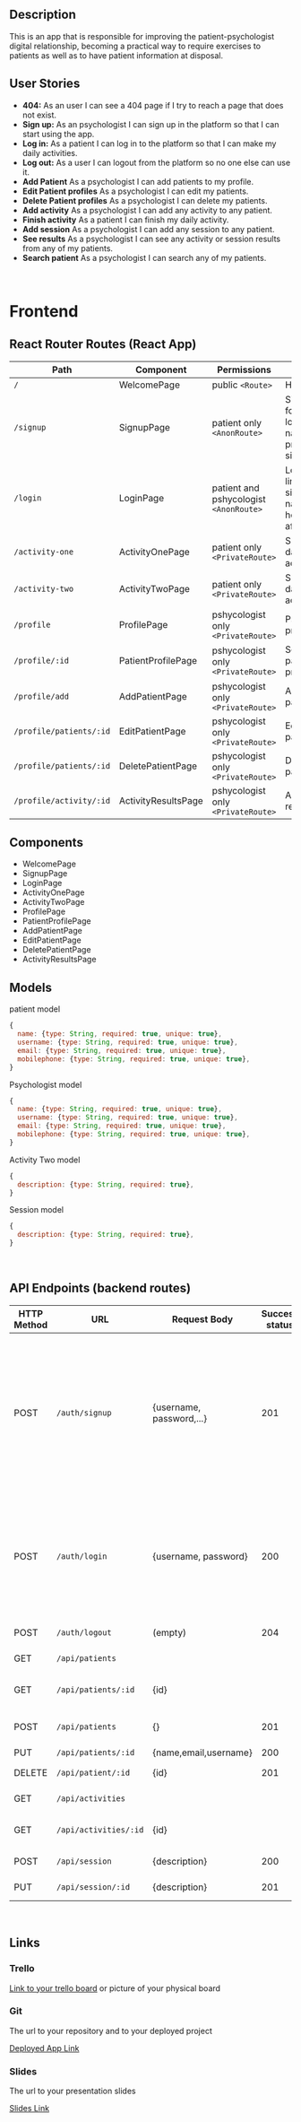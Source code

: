 ## Description

This is an app that is responsible for improving the patient-psychologist digital relationship, becoming a practical way to require exercises to patients as well as to have patient information at disposal.

## User Stories

-  **404:** As an user I can see a 404 page if I try to reach a page that does not exist.
-  **Sign up:** As an psychologist I can sign up in the platform so that I can start using the app.
-  **Log in:** As a patient I can log in to the platform so that I can make my daily activities.
-  **Log out:** As a user I can logout from the platform so no one else can use it.
-  **Add Patient** As a psychologist I can add patients to my profile.
-  **Edit Patient profiles** As a psychologist I can edit my patients.
-  **Delete Patient profiles** As a psychologist I can delete my patients.
-  **Add activity** As a psychologist I can add any activity to any patient.
-  **Finish activity** As a patient I can finish my daily activity.
-  **Add session** As a psychologist I can add any session to any patient.
-  **See results** As a psychologist I can see any activity or session results from any of my patients.
-  **Search patient** As a psychologist I can search any of my patients.

<br>


# Frontend

## React Router Routes (React App)
| Path                      | Component            | Permissions                 | Behavior                                                     |
| ------------------------- | -------------------- | --------------------------- | ------------------------------------------------------------ |
| `/`                       | WelcomePage          | public `<Route>`            | Home page                                                    |
| `/signup`                 | SignupPage           | patient only  `<AnonRoute>`    | Signup form, link to login, navigate to profile after signup |
| `/login`                  | LoginPage            | patient and pshycologist `<AnonRoute>`     | Login form, link to signup, navigate to homepage after login |
| `/activity-one`           | ActivityOnePage   | patient only `<PrivateRoute>`  | Shows the daily activity.                             |
| `/activity-two`        | ActivityTwoPage   | patient only `<PrivateRoute>`  | Shows the daily activity.                                           |
| `/profile`        | ProfilePage | pshycologist only `<PrivateRoute>`  | Pshycologist profile                           |
| `/profile/:id`         | PatientProfilePage                  | pshycologist only `<PrivateRoute>`  | See the patient's profile                                   
| `/profile/add`     | AddPatientPage      | pshycologist only  `<PrivateRoute>` | Add a patient                              |
| `/profile/patients/:id` | EditPatientPage      | pshycologist only `<PrivateRoute>`  | Edit a patient                               |
| `/profile/patients/:id` | DeletePatientPage      | pshycologist only `<PrivateRoute>`  | Delete a patient                           |       
| `/profile/activity/:id` | ActivityResultsPage      | pshycologist only `<PrivateRoute>`  | Activity results page                               | 

## Components

- WelcomePage
- SignupPage
- LoginPage
- ActivityOnePage
- ActivityTwoPage
- ProfilePage
- PatientProfilePage
- AddPatientPage
- EditPatientPage
- DeletePatientPage
- ActivityResultsPage

## Models

patient model

```javascript
{
  name: {type: String, required: true, unique: true},
  username: {type: String, required: true, unique: true},
  email: {type: String, required: true, unique: true},
  mobilephone: {type: String, required: true, unique: true},
}
```

Psychologist model

```javascript
{
  name: {type: String, required: true, unique: true},
  username: {type: String, required: true, unique: true},
  email: {type: String, required: true, unique: true},
  mobilephone: {type: String, required: true, unique: true},
}
```
Activity Two model

```javascript
{
  description: {type: String, required: true},
}
```

Session model

```javascript
{
  description: {type: String, required: true},
}
```

<br>

## API Endpoints (backend routes)

| HTTP Method | URL                         | Request Body                 | Success status | Error Status | Description                                                  |
| ----------- | --------------------------- | ---------------------------- | -------------- | ------------ | ------------------------------------------------------------ |
| POST        | `/auth/signup`                | {username, password,...}      | 201            | 404          | Checks if fields not empty (422) and user not exists (409), then create user with encrypted password, and store user in session |
| POST        | `/auth/login`                 | {username, password}         | 200            | 401          | Checks if fields not empty (422), if user exists (404), and if password matches (404), then stores user in session |
| POST        | `/auth/logout`                | (empty)                      | 204            | 400          | Logs out the user                                            |
| GET         | `/api/patients`                |                              |                | 400          | Show all patients                                         |
| GET         | `/api/patients/:id`            | {id}                         |                |              | Show specific patient                                     |
| POST        | `/api/patients` | {}                           | 201            | 400          | Create and save a new patient                             |
| PUT         | `/api/patients/:id`       | {name,email,username}           | 200            | 400          | edit patient                                              |
| DELETE      | `/api/patient/:id`     | {id}                         | 201            | 400          | delete patient                                            |
| GET         | `/api/activities`                    |                              |                | 400          | show activities                                                 |
| GET         | `/api/activities/:id`                | {id}                         |                |              | show specific activity                                         |
| POST        | `/api/session`         | {description}      | 200            | 404          | add session                                                   |
| PUT         | `/api/session/:id`           | {description}                   | 201            | 400          | view session                   |


<br>

## Links

### Trello

[Link to your trello board](https://trello.com/b/loyGvBFp/domind)
or picture of your physical board

### Git

The url to your repository and to your deployed project

[Deployed App Link](http://heroku.com)

### Slides

The url to your presentation slides

[Slides Link](http://slides.com)

